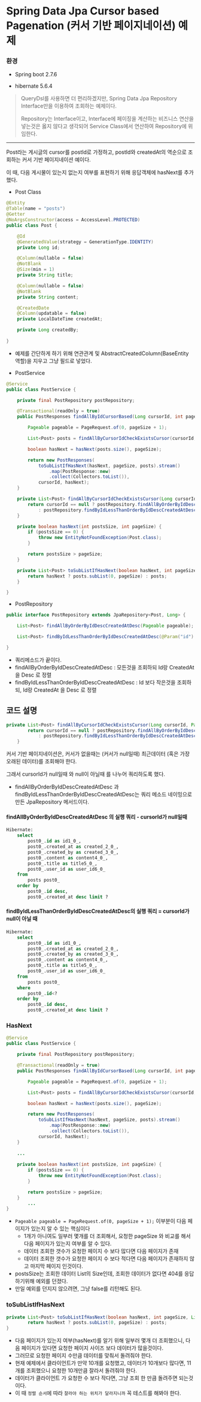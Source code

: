 

# Spring Data Jpa Cursor based Pagenation (커서 기반 페이지네이션) 예제



### 환경

* Spring boot 2.7.6

* hibernate 5.6.4



> QueryDsl를 사용하면 더 편리하겠지만, Spring Data Jpa Repository Interface만을 이용하여 조회하는 예제이다.
>
> Repository는 Interface이고, Interface에 페이징을 계산하는 비즈니스 연산을 넣는것은 옳지 않다고 생각되어 Service Class에서 연산하여 Repository에 위임한다. 



---



Post라는 게시글의 cursor를 postId로 가정하고, postId와 createdAt의 역순으로 조회하는 커서 기반 페이지네이션  예이다.

이 때, 다음 게시물이 있는지 없는지 여부를 표현하기 위해 응답객체에 hasNext를 추가했다.



* Post Class

```java
@Entity
@Table(name = "posts")
@Getter
@NoArgsConstructor(access = AccessLevel.PROTECTED)
public class Post {

    @Id
    @GeneratedValue(strategy = GenerationType.IDENTITY)
    private Long id;

    @Column(nullable = false)
    @NotBlank
    @Size(min = 1)
    private String title;

    @Column(nullable = false)
    @NotBlank
    private String content;

    @CreatedDate
    @Column(updatable = false)
    private LocalDateTime createdAt;

    private Long createdBy;
  
}
```

* 예제를 간단하게 하기 위해 연관관계 및 AbstractCreatedColumn(BaseEntity 역할)을 지우고 그냥 필드로 넣었다.



* PostService

```java
@Service
public class PostService {

    private final PostRepository postRepository;

    @Transactional(readOnly = true)
    public PostResponses findAllByIdCursorBased(Long cursorId, int pageSize) {

        Pageable pageable = PageRequest.of(0, pageSize + 1);

        List<Post> posts = findAllByCursorIdCheckExistsCursor(cursorId, pageable);

        boolean hasNext = hasNext(posts.size(), pageSize);

        return new PostResponses(
            toSubListIfHasNext(hasNext, pageSize, posts).stream()
                .map(PostResponse::new)
                .collect(Collectors.toList()),
            cursorId, hasNext);
    }

    private List<Post> findAllByCursorIdCheckExistsCursor(Long cursorId, Pageable pageable) {
        return cursorId == null ? postRepository.findAllByOrderByIdDesc(pageable)
            : postRepository.findByIdLessThanOrderByIdDescCreatedAtDesc(cursorId, pageable);
    }

    private boolean hasNext(int postsSize, int pageSize) {
        if (postsSize == 0) {
            throw new EntityNotFoundException(Post.class);
        }

        return postsSize > pageSize;
    }

    private List<Post> toSubListIfHasNext(boolean hasNext, int pageSize, List<Post> posts) {
        return hasNext ? posts.subList(0, pageSize) : posts;
    }

}
```



* PostRepository

```java
public interface PostRepository extends JpaRepository<Post, Long> {

    List<Post> findAllByOrderByIdDescCreatedAtDesc(Pageable pageable);

    List<Post> findByIdLessThanOrderByIdDescCreatedAtDesc(@Param("id") long id, Pageable pageable);

}
```

* 쿼리메소드가 끝이다. 
* findAllByOrderByIdDescCreatedAtDesc : 모든것을 조회하되 Id랑 CreatedAt 을 Desc 로 정렬
* findByIdLessThanOrderByIdDescCreatedAtDesc : Id 보다 작은것을 조회하되, Id랑 CreatedAt 을 Desc 로 정렬



## 코드 설명

```java
private List<Post> findAllByCursorIdCheckExistsCursor(Long cursorId, Pageable pageable) {
        return cursorId == null ? postRepository.findAllByOrderByIdDescCreatedAtDesc(pageable)
            : postRepository.findByIdLessThanOrderByIdDescCreatedAtDesc(cursorId, pageable);
    }

```

커서 기반 페이지네이션은, 커서가 없을때는 (커서가 null일때) 최근데이터 (혹은 가장 오래된 데이터)를 조회해야 한다.

그래서 cursorId가 null일때 와 null이 아닐때 를 나누어 쿼리하도록 했다.

* findAllByOrderByIdDescCreatedAtDesc 과 findByIdLessThanOrderByIdDescCreatedAtDesc는 쿼리 메소드 네이밍으로 만든 JpaRepository 메서드이다. 

 

#### findAllByOrderByIdDescCreatedAtDesc 의 실행 쿼리 - cursorId가 null일때 

```sql
Hibernate: 
    select
        post0_.id as id1_0_,
        post0_.created_at as created_2_0_,
        post0_.created_by as created_3_0_,
        post0_.content as content4_0_,
        post0_.title as title5_0_,
        post0_.user_id as user_id6_0_ 
    from
        posts post0_ 
    order by
        post0_.id desc,
        post0_.created_at desc limit ?
```



#### findByIdLessThanOrderByIdDescCreatedAtDesc의 실행 쿼리 = cursorId가 null이 아닐 때

```sql
Hibernate: 
    select
        post0_.id as id1_0_,
        post0_.created_at as created_2_0_,
        post0_.created_by as created_3_0_,
        post0_.content as content4_0_,
        post0_.title as title5_0_,
        post0_.user_id as user_id6_0_ 
    from
        posts post0_ 
    where
        post0_.id<? 
    order by
        post0_.id desc,
        post0_.created_at desc limit ?
```



### HasNext

```java
@Service
public class PostService {

    private final PostRepository postRepository;

    @Transactional(readOnly = true)
    public PostResponses findAllByIdCursorBased(Long cursorId, int pageSize) {

        Pageable pageable = PageRequest.of(0, pageSize + 1);

        List<Post> posts = findAllByCursorIdCheckExistsCursor(cursorId, pageable);

        boolean hasNext = hasNext(posts.size(), pageSize);

        return new PostResponses(
            toSubListIfHasNext(hasNext, pageSize, posts).stream()
                .map(PostResponse::new)
                .collect(Collectors.toList()),
            cursorId, hasNext);
    }
		
  	...
      
    private boolean hasNext(int postsSize, int pageSize) {
        if (postsSize == 0) {
            throw new EntityNotFoundException(Post.class);
        }

        return postsSize > pageSize;
    }
		...
}


```

* `Pageable pageable = PageRequest.of(0, pageSize + 1);` 이부분이 다음 페이지가 있는지 알 수 있는 핵심이다
  * 1개가 아니여도 일부러 몇개를 더 조회해서, 요청한 pageSize 와 비교를 해서 다음 페이지가 있는지 여부를 알 수 있다.
  * 데이터 조회한 갯수가 요청한 페이지 수 보다 많다면 다음 페이지가 존재
  * 데이터 조회한 갯수가 요청한 페이지 수 보다 적다면 다음 페이지가 존재하지 않고 마지막 페이지 인것이다. 
* postsSize는 조회한 데이터 List의 Size인데, 조회한 데이터가 없다면 404를 응답하기위해 예외를 던졌다.
* 만일 예외를 던지지 않으려면, 그냥 false를 리턴해도 된다. 



### toSubListIfHasNext

```java
private List<Post> toSubListIfHasNext(boolean hasNext, int pageSize, List<Post> posts) {
        return hasNext ? posts.subList(0, pageSize) : posts;
}
```

* 다음 페이지가 있는지 여부(hasNext)를 알기 위해 일부러 몇개 더 조회했으니, 다음 페이지가 있다면 요청한 페이지 사이즈 보다 데이터가 많을것이다.
* 그러므로 요청한 페이지 수만큼 데이터를 맞춰서 돌려줘야 한다.
* 현재 예제에서 클라이언트가 만약 10개를 요청했고, 데이터가 10개보다 많다면, 11개를 조회했으니 요청한 10개만큼 잘라서 돌려줘야 한다. 
* 데이터가 클라이언트 가 요청한 수 보다 작다면, 그냥 조회 한 만큼 돌려주면 되는것이다. 
* 이 때 `정렬 순서`에 따라 `잘라야 하는 위치가 달라지니까` 꼭 테스트를 해봐야 한다. 



